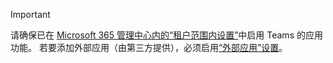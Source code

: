 > [!IMPORTANT]
> 请确保已在 [Microsoft 365 管理中心内的“租户范围内设置”](../enable-features-office-365.md#tenant-wide-settings-in-the-microsoft-365-admin-center)中启用 Teams 的应用功能。 若要添加外部应用（由第三方提供），必须启用[“外部应用”设置](../enable-features-office-365.md#external-apps)。
